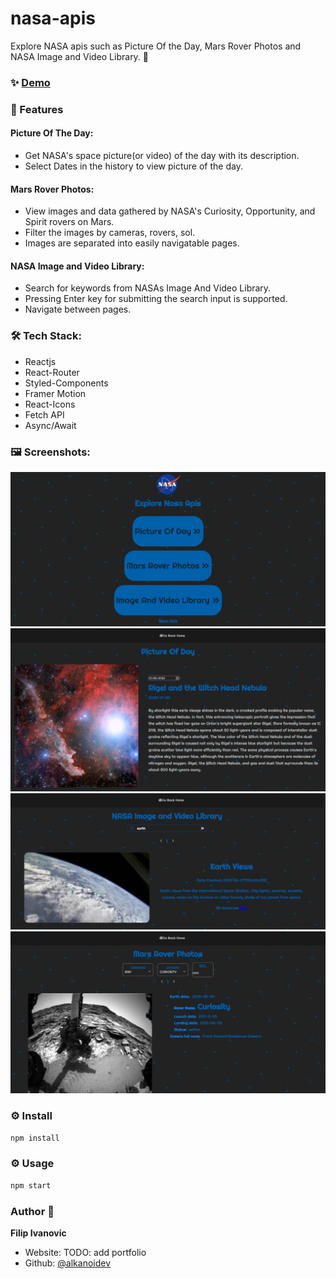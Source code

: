 # nasa-apis

Explore NASA apis such as Picture Of the Day, Mars Rover Photos and NASA Image and Video Library. 🚀

### ✨ [Demo](https://nasa-apis.netlify.app/)

### 🚀 Features

#### Picture Of The Day:

- Get NASA's space picture(or video) of the day with its description.
- Select Dates in the history to view picture of the day.

#### Mars Rover Photos:

- View images and data gathered by NASA's Curiosity, Opportunity, and Spirit rovers on Mars.
- Filter the images by cameras, rovers, sol.
- Images are separated into easily navigatable pages.

#### NASA Image and Video Library:

- Search for keywords from NASAs Image And Video Library.
- Pressing Enter key for submitting the search input is supported.
- Navigate between pages.

### 🛠 Tech Stack:

- Reactjs
- React-Router
- Styled-Components
- Framer Motion
- React-Icons
- Fetch API
- Async/Await

### 🖼 Screenshots:


![failed to load](https://raw.githubusercontent.com/alkanoidev/nasa-apis/master/page1.jpeg)
![failed to load](https://raw.githubusercontent.com/alkanoidev/nasa-apis/master/page2.jpeg)
![failed to load](https://raw.githubusercontent.com/alkanoidev/nasa-apis/master/page3.jpeg)
![failed to load](https://raw.githubusercontent.com/alkanoidev/nasa-apis/master/page4.jpeg)


### ⚙ Install

```sh
npm install
```

### ⚙ Usage

```sh
npm start
```

### Author 👋

**Filip Ivanovic**

- Website: TODO: add portfolio
- Github: [@alkanoidev](https://github.com/alkanoidev)
